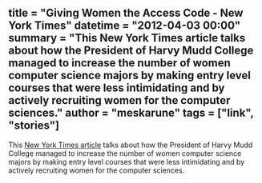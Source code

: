 title = "Giving Women the Access Code - New York Times"
datetime = "2012-04-03 00:00"
summary = "This New York Times article talks about how the President of Harvy Mudd College managed to increase the number of women computer science majors by making entry level courses that were less intimidating and by actively recruiting women for the computer sciences."
author = "meskarune"
tags = ["link", "stories"]
----------

This [New York Times article](http://www.nytimes.com/2012/04/03/science/giving-women-the-access-code.html?_r=2) 
talks about how the President of Harvy Mudd College managed to increase the number of women computer science 
majors by making entry level courses that were less intimidating and by actively recruiting women for the computer sciences.
